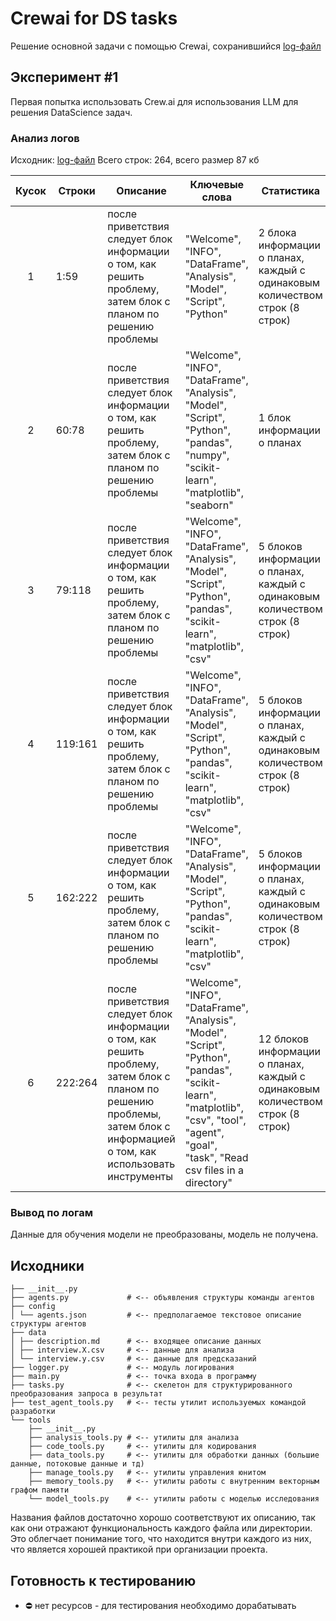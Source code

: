 ﻿# Crewai for DS tasks

Решение основной задачи с помощью Crewai, сохранившийся [log-файл](app.log)

## Эксперимент #1

Первая попытка использовать Crew.ai для использования LLM для решения DataScience задач.

### Анализ логов

Исходник: [log-файл](app.log)
Всего строк: 264, всего размер 87 кб

| Кусок | Строки  | Описание                                                                                                                                                                    | Ключевые слова                                                                                                                                                                           | Статистика                                                                     |
|:-----:|---------|-----------------------------------------------------------------------------------------------------------------------------------------------------------------------------|------------------------------------------------------------------------------------------------------------------------------------------------------------------------------------------|--------------------------------------------------------------------------------|
|   1   | 1:59    | после приветствия следует блок информации о том, как решить проблему, затем блок с планом по решению проблемы                                                               | "Welcome", "INFO", "DataFrame", "Analysis", "Model", "Script", "Python"                                                                                                                  | 2 блока информации о планах, каждый с одинаковым количеством строк (8 строк)   |
|   2   | 60:78   | после приветствия следует блок информации о том, как решить проблему, затем блок с планом по решению проблемы                                                               | "Welcome", "INFO", "DataFrame", "Analysis", "Model", "Script", "Python", "pandas", "numpy", "scikit-learn", "matplotlib", "seaborn"                                                      | 1 блок информации о планах                                                     |
|   3   | 79:118  | после приветствия следует блок информации о том, как решить проблему, затем блок с планом по решению проблемы                                                               | "Welcome", "INFO", "DataFrame", "Analysis", "Model", "Script", "Python", "pandas", "scikit-learn", "matplotlib", "csv"                                                                   | 5 блоков информации о планах, каждый с одинаковым количеством строк (8 строк)  |
|   4   | 119:161 | после приветствия следует блок информации о том, как решить проблему, затем блок с планом по решению проблемы                                                               | "Welcome", "INFO", "DataFrame", "Analysis", "Model", "Script", "Python", "pandas", "scikit-learn", "matplotlib", "csv"                                                                   | 5 блоков информации о планах, каждый с одинаковым количеством строк (8 строк)  |
|   5   | 162:222 | после приветствия следует блок информации о том, как решить проблему, затем блок с планом по решению проблемы                                                               | "Welcome", "INFO", "DataFrame", "Analysis", "Model", "Script", "Python", "pandas", "scikit-learn", "matplotlib", "csv"                                                                   | 5 блоков информации о планах, каждый с одинаковым количеством строк (8 строк)  |
|   6   | 222:264 | после приветствия следует блок информации о том, как решить проблему, затем блок с планом по решению проблемы, затем блок с информацией о том, как использовать инструменты | "Welcome", "INFO", "DataFrame", "Analysis", "Model", "Script", "Python", "pandas", "scikit-learn", "matplotlib", "csv", "tool", "agent", "goal", "task", "Read csv files in a directory" | 12 блоков информации о планах, каждый с одинаковым количеством строк (8 строк) |

### Вывод по логам

Данные для обучения модели не преобразованы, модель не получена.

## Исходники

```text
├── __init__.py
├── agents.py             # <-- объявления структуры команды агентов
├── config          
│ └── agents.json         # <-- предполагаемое текстовое описание структуры агентов
├── data
│ ├── description.md      # <-- входящее описание данных
│ ├── interview.X.csv     # <-- данные для анализа
│ └── interview.y.csv     # <-- данные для предсказаний
├── logger.py             # <-- модуль логирования
├── main.py               # <-- точка входа в программу
├── tasks.py              # <-- скелетон для структурированного преобразования запроса в результат
├── test_agent_tools.py   # <-- тесты утилит используемых командой разработки
└── tools
    ├── __init__.py
    ├── analysis_tools.py # <-- утилиты для анализа
    ├── code_tools.py     # <-- утилиты для кодирования
    ├── data_tools.py     # <-- утилиты для обработки данных (большие данные, потоковые данные и тд)
    ├── manage_tools.py   # <-- утилиты управления юнитом
    ├── memory_tools.py   # <-- утилиты работы с внутренним векторным графом памяти
    └── model_tools.py    # <-- утилиты работы с моделью исследования
```

Названия файлов достаточно хорошо соответствуют их описанию, так как они отражают функциональность каждого файла или директории. Это облегчает понимание того, что находится внутри каждого из них, что является хорошей практикой при организации проекта.

## Готовность к тестированию

- ⛔️ нет ресурсов - для тестирования необходимо дорабатывать